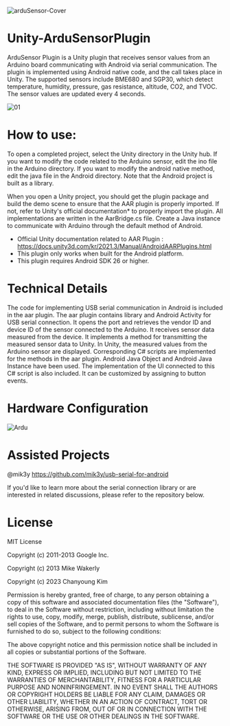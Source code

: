 ![arduSensor-Cover](https://github.com/zzanyoung/Unity-ArduSensorPlugin/assets/53194702/f010c2cb-267a-433d-84dc-c7395d436093)

# Unity-ArduSensorPlugin

ArduSensor Plugin is a Unity plugin that receives sensor values from an Arduino board communicating with Android via serial communication. The plugin is implemented using Android native code, and the call takes place in Unity. The supported sensors include BME680 and SGP30, which detect temperature, humidity, pressure, gas resistance, altitude, CO2, and TVOC. The sensor values are updated every 4 seconds.

![01](https://github.com/zzanyoung/Unity-ArduSensorPlugin/assets/53194702/454e3580-7661-4076-888a-dbf1fe1a7534)

# **How to use:**
To open a completed project, select the Unity directory in the Unity hub. If you want to modify the code related to the Arduino sensor, edit the ino file in the Arduino directory. If you want to modify the android native method, edit the java file in the Android directory. Note that the Android project is built as a library.

When you open a Unity project, you should get the plugin package and build the demo scene to ensure that the AAR plugin is properly imported. If not, refer to Unity's official documentation* to properly import the plugin. All implementations are written in the AarBridge.cs file. Create a Java instance to communicate with Arduino through the default method of Android.

- Official Unity documentation related to AAR Plugin :
https://docs.unity3d.com/kr/2021.3/Manual/AndroidAARPlugins.html
- This plugin only works when built for the Android platform.
- This plugin requires Android SDK 26 or higher.


# Technical Details

The code for implementing USB serial communication in Android is included in the aar plugin.
The aar plugin contains library and Android Activity for USB serial connection.
It opens the port and retrieves the vendor ID and device ID of the sensor connected to the Arduino.
It receives sensor data measured from the device.
It implements a method for transmitting the measured sensor data to Unity. In Unity, the measured values from the Arduino sensor are displayed.
Corresponding C# scripts are implemented for the methods in the aar plugin. Android Java Object and Android Java Instance have been used.
The implementation of the UI connected to this C# script is also included. It can be customized by assigning to button events.


# Hardware Configuration
![Ardu](https://github.com/zzanyoung/Unity-ArduSensorPlugin/assets/53194702/aad38274-5dda-4e04-af16-8778f9bcccb6)


# Assisted Projects
@mik3y https://github.com/mik3y/usb-serial-for-android

 If you'd like to learn more about the serial connection library or are interested in related discussions, please refer to the repository below.

# License
MIT License

Copyright (c) 2011-2013 Google Inc.

Copyright (c) 2013 Mike Wakerly

Copyright (c) 2023 Chanyoung Kim

Permission is hereby granted, free of charge, to any person obtaining a copy of this software and associated documentation files (the "Software"), to deal in the Software without restriction, including without limitation the rights to use, copy, modify, merge, publish, distribute, sublicense, and/or sell copies of the Software, and to permit persons to whom the Software is furnished to do so, subject to the following conditions:

The above copyright notice and this permission notice shall be included in all copies or substantial portions of the Software.

THE SOFTWARE IS PROVIDED "AS IS", WITHOUT WARRANTY OF ANY KIND, EXPRESS OR IMPLIED, INCLUDING BUT NOT LIMITED TO THE WARRANTIES OF MERCHANTABILITY, FITNESS FOR A PARTICULAR PURPOSE AND NONINFRINGEMENT. IN NO EVENT SHALL THE AUTHORS OR COPYRIGHT HOLDERS BE LIABLE FOR ANY CLAIM, DAMAGES OR OTHER LIABILITY, WHETHER IN AN ACTION OF CONTRACT, TORT OR OTHERWISE, ARISING FROM, OUT OF OR IN CONNECTION WITH THE SOFTWARE OR THE USE OR OTHER DEALINGS IN THE SOFTWARE.
